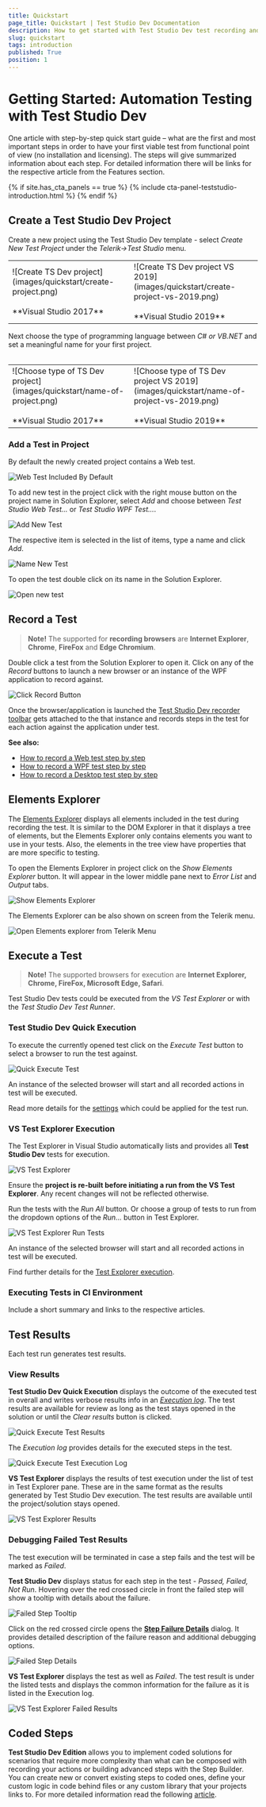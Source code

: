 ```yaml
---
title: Quickstart
page_title: Quickstart | Test Studio Dev Documentation
description: How to get started with Test Studio Dev test recording and execution
slug: quickstart
tags: introduction
published: True
position: 1
---
```

# Getting Started: Automation Testing with Test Studio Dev

One article with step-by-step quick start guide – what are the first and most important steps in order to have your first viable test from functional point of view (no installation and licensing). The steps will give summarized information about each step. For detailed information there will be links for the respective article from the Features section.

{% if site.has_cta_panels == true %}
{% include cta-panel-teststudio-introduction.html %}
{% endif %}

## Create a Test Studio Dev Project

Create a new project using the Test Studio Dev template - select _Create New Test Project_ under the _Telerik->Test Studio_ menu.

<table id=no-table>
	<tr>
		<td>![Create TS Dev project](images/quickstart/create-project.png)<br><br>**Visual Studio 2017**</td>
		<td>![Create TS Dev project VS 2019](images/quickstart/create-project-vs-2019.png)<br><br>**Visual Studio 2019**</td>
	</tr>
<table>

Next choose the type of programming language between _C# or VB.NET_ and set a meaningful name for your first project.

<table id=no-table>
	<tr>
		<td>![Choose type of TS Dev project](images/quickstart/name-of-project.png)<br><br>**Visual Studio 2017**</td>
		<td>![Choose type of TS Dev project VS 2019](images/quickstart/name-of-project-vs-2019.png)<br><br>**Visual Studio 2019**</td>
	</tr>
<table>

### Add a Test in Project

By default the newly created project contains a Web test.

![Web Test Included By Default](images/quickstart/web-test-by-default.png)

To add new test in the project click with the right mouse button on the project name in Solution Explorer, select _Add_ and choose between _Test Studio Web Test..._ or _Test Studio WPF Test..._.

![Add New Test](images/quickstart/add-new-test.png)

The respective item is selected in the list of items, type a name and click _Add_.

![Name New Test](images/quickstart/add-new-test-wizard.png)

To open the test double click on its name in the Solution Explorer.

![Open new test](images/quickstart/open-new-test.png)

## Record a Test

>__Note!__ The supported for __recording browsers__ are __Internet Explorer__, __Chrome__, __FireFox__ and __Edge Chromium__.

Double click a test from the Solution Explorer to open it. Click on any of the _Record_ buttons to launch a new browser or an instance of the WPF application to record against.

![Click Record Button](images/quickstart/record-button.png)

Once the browser/application is launched the <a href="/features/recorder/recording-toolbar" target="_blank">Test Studio Dev recorder toolbar</a> gets attached to the that instance and records steps in the test for each action against the application under test.

__See also:__

* <a href="/features/recorder/record-test#Record-a-Web-Test" target="_blank">How to record a Web test step by step</a>
* <a href="/features/recorder/record-test#Record-a-WPF-Test" target="_blank">How to record a WPF test step by step</a>
* <a href="/features/recorder/record-test#Record-a-desktop-Test" target="_blank">How to record a Desktop test step by step</a>


## Elements Explorer

The <a href="/features/elements-explorer/overview" target="_blank">Elements Explorer</a> displays all elements included in the test during recording the test. It is similar to the DOM Explorer in that it displays a tree of elements, but the Elements Explorer only contains elements you want to use in your tests. Also, the elements in the tree view have properties that are more specific to testing.

To open the Elements Explorer in project click on the _Show Elements Explorer_ button. It will appear in the lower middle pane next to _Error List_ and _Output_ tabs.

![Show Elements Explorer](images/quickstart/elements-explorer.png)

The Elements Explorer can be also shown on screen from the Telerik menu. 

![Open Elements explorer from Telerik Menu](images/quickstart/elements-explorer-from-menu.png)

## Execute a Test

>__Note!__ The supported browsers for execution are __Internet Explorer, Chrome, FireFox, Microsoft Edge, Safari__.

Test Studio Dev tests could be executed from the _VS Test Explorer_ or with the _Test Studio Dev Test Runner_.

### Test Studio Dev Quick Execution

To execute the currently opened test click on the _Execute Test_ button to select a browser to run the test against.

![Quick Execute Test](images/quickstart/execute-test-button.png)

An instance of the selected browser will start and all recorded actions in test will be executed.

Read more details for the <a href="/features/test-execution/quick-execution" target="_blank">settings</a> which could be applied for the test run.

### VS Test Explorer Execution

The Test Explorer in Visual Studio automatically lists and provides all __Test Studio Dev__ tests for execution. 

![VS Test Explorer](images/quickstart/vs-test-expl.png)

Ensure the __project is re-built before initiating a run from the VS Test Explorer__. Any recent changes will not be reflected otherwise.

Run the tests with the _Run All_ button. Or choose a group of tests to run from the dropdown options of the _Run..._ button in Test Explorer.

![VS Test Explorer Run Tests](images/quickstart/vs-test-expl-run-tests.png)

An instance of the selected browser will start and all recorded actions in test will be executed.

Find further details for the <a href="/features/test-execution/vs-test-explorer" target="_blank">Test Explorer execution</a>.

### Executing Tests in CI Environment

Include a short summary and links to the respective articles.

## Test Results

Each test run generates test results.

### View Results

__Test Studio Dev Quick Execution__ displays the outcome of the executed test in overall and writes verbose results info in an <a href="/features/failed-tests-debugging/using-the-execution-log" target="_blank">_Execution log_</a>. The test results are available for review as long as the test stays opened in the solution or until the _Clear results_ button is clicked.

![Quick Execute Test Results](images/quickstart/quick-execution-overall-results.png)

The _Execution log_ provides details for the executed steps in the test.

![Quick Execute Test Execution Log](images/quickstart/quick-execution-log.png)

__VS Test Explorer__ displays the results of test execution under the list of test in Test Explorer pane. These are in the same format as the results generated by Test Studio Dev execution. The test results are available until the project/solution stays opened.

![VS Test Explorer Results](images/quickstart/vs-test-expl-results.png)

### Debugging Failed Test Results

The test execution will be terminated in case a step fails and the test will be marked as _Failed_.

__Test Studio Dev__ displays status for each step in the test - _Passed, Failed, Not Run_. Hovering over the red crossed circle in front the failed step will show a tooltip with details about the failure.

![Failed Step Tooltip](images/quickstart/failed-step.png)

Click on the red crossed circle opens the <a href="/features/failed-tests-debugging/step-failure-details" target="_blank">__Step Failure Details__</a> dialog. It provides detailed description of the failure reason and additional debugging options.

![Failed Step Details](images/quickstart/failed-step-details.png)

__VS Test Explorer__ displays the test as well as _Failed_. The test result is under the listed tests and displays the common information for the failure as it is listed in the Execution log.

![VS Test Explorer Failed Results](images/quickstart/vs-test-expl-failed-results.png)

## Coded Steps

__Test Studio Dev Edition__ allows you to implement coded solutions for scenarios that require more complexity than what can be composed with recording your actions or building advanced steps with the Step Builder. You can create new or convert existing steps to coded ones, define your custom logic in code behind files or any custom library that your projects links to. For more detailed information read the following <a href="/code-in-test/features-in-code" target="_blank">article</a>.
